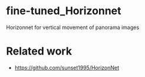 # fine-tuned_Horizonnet
Horizonnet for vertical movement of panorama images

# Related work
- https://github.com/sunset1995/HorizonNet
